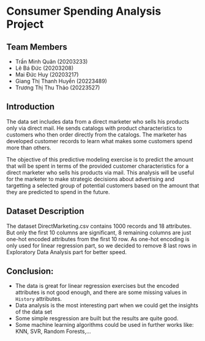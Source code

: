 # Consumer Spending Analysis Project
## Team Members
- Trần Minh Quân (20203233)
- Lê Bá Đức (20203208)
- Mai Đức Huy (20203217)
- Giang Thị Thanh Huyền (20223489)
- Trương Thị Thu Thảo (20223527)
## Introduction
The data set includes data from a direct marketer who sells his products only via direct mail. He sends catalogs with product characteristics to customers who then order directly from the catalogs. The marketer has developed customer records to learn what makes some customers spend more than others.

The objective of this predictive modeling exercise is to predict the amount that will be spent in terms of the provided customer characteristics for a direct marketer who sells his products via mail. This analysis will be useful for the marketer to make strategic decisions about advertising and targetting a selected group of potential customers based on the amount that they are predicted to spend in the future.

## Dataset Description
The dataset DirectMarketing.csv contains 1000 records and 18 attributes. But only the first 10 columns are significant, 8 remaining columns are just one-hot encoded attributes from the first 10 row. As one-hot encoding is only used for linear regression part, so we decided to remove 8 last rows in Exploratory Data Analysis part for better speed.

## Conclusion:
- The data is great for linear regression exercises but the encoded attributes is not good enough, and there are some missing values in `History` attributes.
- Data analysis is the most interesting part when we could get the insights of the data set
- Some simple resgression are built but the results are quite good.
- Some machine learning algorithms could be used in further works like: KNN, SVR, Random Forests,...
